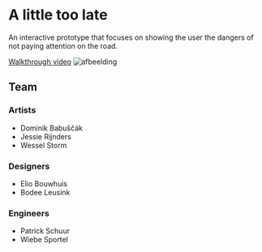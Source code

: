 # A little too late

An interactive prototype that focuses on showing the user the dangers of not paying attention on the road.

[Walkthrough video](https://youtu.be/dVBT4o93Lvk)
![afbeelding](https://github.com/WiebeHero/ProjectGameY2T1/assets/72610925/d7f73639-229d-409d-84ca-d6cd1cba0a79)


## Team

### Artists
* Dominik Babuščák
* Jessie Rijnders
* Wessel Storm

### Designers
* Elio Bouwhuis
* Bodee Leusink

### Engineers
* Patrick Schuur
* Wiebe Sportel
